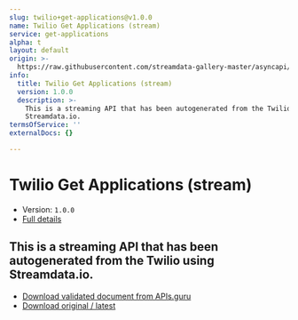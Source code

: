```yaml
---
slug: twilio+get-applications@v1.0.0
name: Twilio Get Applications (stream)
service: get-applications
alpha: t
layout: default
origin: >-
  https://raw.githubusercontent.com/streamdata-gallery-master/asyncapi/master/_listings/twilio/twilio-get-applications-stream-async.md
info:
  title: Twilio Get Applications (stream)
  version: 1.0.0
  description: >-
    This is a streaming API that has been autogenerated from the Twilio using
    Streamdata.io.
termsOfService: ''
externalDocs: {}

---
```

# Twilio Get Applications (stream)

* Version: `1.0.0`
* [Full details](../html/twilio+get-applications@v1.0.0.html)



## This is a streaming API that has been autogenerated from the Twilio using Streamdata.io.



* [Download validated document from APIs.guru](https://raw.githubusercontent.com/APIs-guru/asyncapi-directory/master/docs/APIs/twilio%2Bget-applications%40v1.0.0.yaml)
* [Download original / latest](https://raw.githubusercontent.com/streamdata-gallery-master/asyncapi/master/_listings/twilio/twilio-get-applications-stream-async.md)

<script type="application/ld+json">
{
  "@context": "http://schema.org/",
  "@type": "WebAPI",
  "description": "This is a streaming API that has been autogenerated from the Twilio using Streamdata.io.",
  "documentation": "",

  "name": "Twilio Get Applications (stream)"
}
</script>
